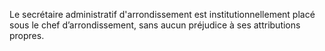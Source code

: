 Le secrétaire administratif d'arrondissement est institutionnellement placé sous le chef d’arrondissement, sans aucun préjudice à ses attributions propres.